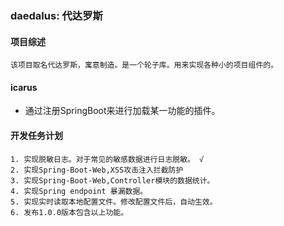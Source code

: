 ### daedalus: 代达罗斯

#### 项目综述

`
该项目取名代达罗斯，寓意制造。是一个轮子库。用来实现各种小的项目组件的。
`

#### icarus

* 通过注册SpringBoot来进行加载某一功能的插件。

#### 开发任务计划

    1. 实现脱敏日志。对于常见的敏感数据进行日志脱敏。 √
    2. 实现Spring-Boot-Web,XSS攻击注入拦截防护
    3. 实现Spring-Boot-Web,Controller模块的数据统计。
    4. 实现Spring endpoint 暴漏数据。
    5. 实现实时读取本地配置文件。修改配置文件后，自动生效。
    6. 发布1.0.0版本包含以上功能。



